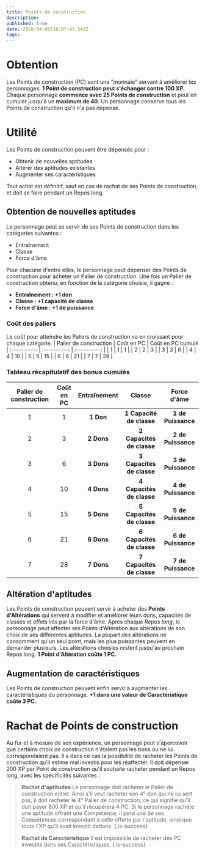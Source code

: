 ```yaml
---
title: Points de construction
description: 
published: true
date: 2020-04-05T16:07:43.542Z
tags: 
---
```


# Obtention
Les Points de construction (PC) sont une "monnaie" servant à améliorer les personnages. **1 Point de construction peut s'échanger contre 100 XP.** Chaque personnage **commence avec 25 Points de construction** et peut en cumuler jusqu'à un **maximum de 40**. Un personnage conserve tous les Points de construction qu'il n'a pas dépensé.

# Utilité
Les Points de construction peuvent être dépensés pour :
 * Obtenir de nouvelles aptitudes
 * Altérer des aptitudes existantes
 * Augmenter ses caractéristiques

Tout achat est définitif, sauf en cas de rachat de ses Points de construction, et doit se faire pendant un Repos long.
## Obtention de nouvelles aptitudes
Le personnage peut se servir de ses Points de construction dans les catégories suivantes :
* Entraînement
* Classe 
* Force d'âme

Pour chacune d'entre elles, le personnage peut dépenser des Points de construction pour acheter un Palier de construction. Une fois un Palier de construction obtenu, en fonction de la catégorie choisie, il gagne :
 * **Entraînement : +1 don**
 * **Classe : +1 capacité de classe**
 * **Force d'âme : +1 de puissance**
 
### Coût des paliers
Le coût pour atteindre les Paliers de construction va en croissant pour chaque catégorie.
| Palier de construction | Coût en PC | Coût en PC cumulé
| :----------: | :----------: | :----------: |
| 1 | 1 | 1        | 
| 2 | 2 | 3        |
| 3 | 3 | 6        |
| 4 | 4 | 10       | 
| 5 | 5 | 15       |
| 6 | 6 | 21       |
| 7 | 7 | 28       |

### Tableau récapitulatif des bonus cumulés
| Palier de construction | Coût en PC | Entraînement | Classe | Force d'âme |
| :----------: | :----------: | :----------: | :----: | :---------: |
| 1 | 1        | **1 Don** | **1 Capacité de classe** | **1 de Puissance** | 
| 2 | 3        | **2 Dons** | **2 Capacités de classe** | **2 de Puissance** | 
| 3 | 6        | **3 Dons** | **3 Capacités de classe** | **3 de Puissance** | 
| 4 | 10       | **4  Dons** | **4 Capacités de classe** | **4 de Puissance** | 
| 5 | 15       | **5 Dons** | **5 Capacités de classe** | **5 de Puissance** |
| 6 | 21       | **6 Dons** | **6 Capacités de classe** | **6 de Puissance** | 
| 7 | 28       | **7 Dons** | **7 Capacités de classe** | **7 de Puissance** | 

## Altération d'aptitudes
Les Points de construction peuvent servir à acheter des **Points d'Altérations** qui servent à modifier et améliorer leurs dons, capacités de classes et effets liés par la force d'âme. Après chaque *Repos long*, le personnage peut affecter ses Points d'Altération aux altérations de son choix de ses différentes aptitudes. La plupart des altérations ne consomment qu'un seul point, mais les plus puissantes peuvent en demander plusieurs. Les altérations choisies restent jusqu'au prochain Repos long.
**1 Point d'Altération coûte 1 PC.**

## Augmentation de caractéristiques
Les Points de construction peuvent enfin servir à augmenter les caractéristiques du personnage. **+1 dans une valeur de Caractéristique coûte 3 PC.**

# Rachat de Points de construction
Au fur et à mesure de son expérience, un personnage peut s'apercevoir que certains choix de construction n'étaient pas les bons ou ne lui correspondaient pas. Il a dans ce cas la possibilité de racheter les Points de construction qu'il estime mal investis pour les réaffecter.
Il doit dépenser 200 XP par Point de construction qu'il souhaite racheter pendant un Repos long, avec les spécificités suivantes :
> **Rachat d'aptitudes**
Le personnage doit racheter le Palier de construction entier. Ainsi s'il veut racheter son 4° don qui ne lui sert pas, il doit racheter le 4° Palier de construction, ce qui signifie qu'il doit payer 800 XP et qu'il récupérera 4 PC.
Si le personnage rachète une aptitude offrant une Compétence, il perd une de ses Compétences correspondant à celle offerte par l'aptitude, ainsi que toute l'XP qu'il avait investit dedans.
{.is-success}

> **Rachat de Caractéristique**
Il est impossible de racheter des PC investits dans ses Caractéristiques.
{.is-success}
